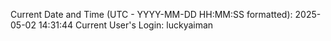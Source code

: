 Current Date and Time (UTC - YYYY-MM-DD HH:MM:SS formatted): 2025-05-02 14:31:44
Current User's Login: luckyaiman

